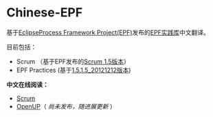 Chinese-EPF
======

基于[EclipseProcess Framework Project(EPF)](http://www.eclipse.org/epf/)发布的[EPF实践库](http://www.eclipse.org/epf/downloads/praclib/praclib_downloads.php)中文翻译。

目前包括：

- Scrum （基于EPF发布的[Scrum 1.5版本](http://www.eclipse.org/downloads/download.php?file=/technology/epf/Scrum/library/scrum_library_1.5_20080820.zip)）
- EPF Practices (基于[1.5.1.5_20121212版本](http://www.eclipse.org/downloads/download.php?file=/technology/epf/PracticesLibrary/library/epf_practices_library_1.5.1.5_20121212.zip))

**中文在线阅读：**

- [Scrum](http://fasiondog.github.io/epf_CN/scrum/index.htm)
- [OpenUP](http://fasiondog.github.io/epf_CN/openUP/index.htm)（ *尚未发布，随进展更新* ）


